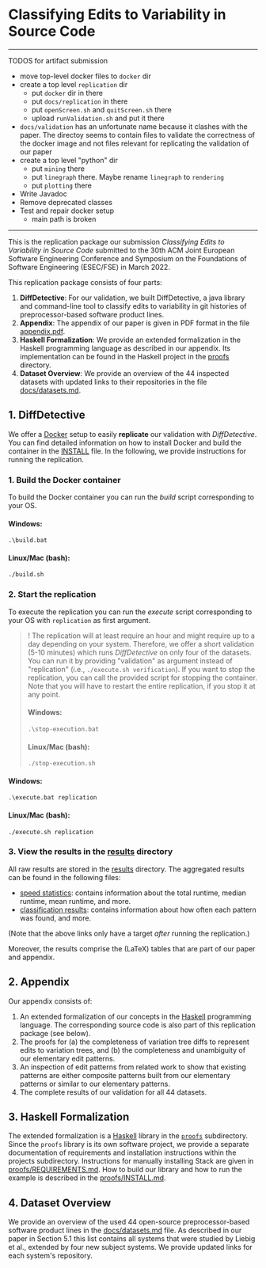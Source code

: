 # Classifying Edits to Variability in Source Code

---
TODOS for artifact submission
- move top-level docker files to `docker` dir
- create a top level `replication` dir
  - put `docker` dir in there
  - put `docs/replication` in there
  - put `openScreen.sh` and `quitScreen.sh` there
  - upload `runValidation.sh` and put it there
- `docs/validation` has an unfortunate name because it clashes with the paper. The directoy seems to contain files to validate the correctness of the docker image and not files relevant for replicating the validation of our paper
- create a top level "python" dir
  - put `mining` there
  - put `linegraph` there. Maybe rename `linegraph` to `rendering`
  - put `plotting` there
- Write Javadoc
- Remove deprecated classes
- Test and repair docker setup
  - main path is broken
---

This is the replication package our submission _Classifying Edits to Variability in Source Code_ submitted to the 30th ACM Joint European Software Engineering Conference and Symposium on the Foundations of Software Engineering (ESEC/FSE) in March 2022.

This replication package consists of four parts:

1. **DiffDetective**: For our validation, we built DiffDetective, a java library and command-line tool to classify edits to variability in git histories of preprocessor-based software product lines.
2. **Appendix**: The appendix of our paper is given in PDF format in the file [appendix.pdf](appendix.pdf).
3. **Haskell Formalization**: We provide an extended formalization in the Haskell programming language as described in our appendix. Its implementation can be found in the Haskell project in the [proofs](proofs) directory.
4. **Dataset Overview**: We provide an overview of the 44 inspected datasets with updated links to their repositories in the file [docs/datasets.md][dataset].

## 1. DiffDetective
We offer a [Docker](https://www.docker.com/) setup to easily __replicate__ our validation with _DiffDetective_. 
You can find detailed information on how to install Docker and build the container in the [INSTALL](INSTALL.md) file.
In the following, we provide instructions for running the replication.

### 1. Build the Docker container
To build the Docker container you can run the _build_ script corresponding to your OS.
#### Windows: 
`.\build.bat`
#### Linux/Mac (bash): 
`./build.sh`

### 2. Start the replication
To execute the replication you can run the _execute_ script corresponding to your OS with `replication` as first argument.

> ! The replication will at least require an hour and might require up to a day depending on your system.
> Therefore, we offer a short validation (5-10 minutes) which runs _DiffDetective_ on only four of the datasets.
> You can run it by providing "validation" as argument instead of "replication" (i.e., `./execute.sh verification`).
> If you want to stop the replication, you can call the provided script for stopping the container. Note that you will have to restart the entire replication, if you stop it at any point.
> #### Windows:
> `.\stop-execution.bat`
> #### Linux/Mac (bash):
> `./stop-execution.sh`

#### Windows: 
`.\execute.bat replication`
#### Linux/Mac (bash): 
`./execute.sh replication`

### 3. View the results in the [results](results) directory
All raw results are stored in the [results](results) directory. The aggregated results can be found in the following files:
- [speed statistics](results/difftrees/speedstatistics.txt): contains information about the total runtime, median runtime, mean runtime, and more.
- [classification results](results/difftrees/ultimateresult.metadata.txt): contains information about how often each pattern was found, and more.

(Note that the above links only have a target _after_ running the replication.)

Moreover, the results comprise the (LaTeX) tables that are part of our paper and appendix.

## 2. Appendix

Our appendix consists of:
1. An extended formalization of our concepts in the [Haskell][haskell] programming language. The corresponding source code is also part of this replication package (see below).
2. The proofs for (a) the completeness of variation tree diffs to represent edits to variation trees, and (b) the completeness and unambiguity of our elementary edit patterns.
3. An inspection of edit patterns from related work to show that existing patterns are either composite patterns built from our elementary patterns or similar to our elementary patterns.
4. The complete results of our validation for all 44 datasets.

## 3. Haskell Formalization
The extended formalization is a [Haskell][haskell] library in the [`proofs`](proofs) subdirectory.
Since the `proofs` library is its own software project, we provide a separate documentation of requirements and installation instructions within the projects subdirectory.
Instructions for manually installing Stack are given in [proofs/REQUIREMENTS.md](proofs/REQUIREMENTS.md).
How to build our library and how to run the example is described in the [proofs/INSTALL.md](proofs/INSTALL.md).


## 4. Dataset Overview

We provide an overview of the used 44 open-source preprocessor-based software product lines in the [docs/datasets.md][dataset] file.
As described in our paper in Section 5.1 this list contains all systems that were studied by Liebig et al., extended by four new subject systems.
We provide updated links for each system's repository.


[haskell]: https://www.haskell.org/
[dataset]: docs/datasets.md

